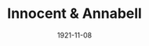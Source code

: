 ---
title: Innocent & Annabell
date: 1921-11-08
opening_date: 1921-11-08
closing_date:
layout: productions

playbill:
Theatre: Theatre Jacksonville
cast:
- Mr. Innocent: Mr. J. B. Lucy
- Mrs. Annabell Wells: Elizabeth Palmer Tyler
- Mrs. Innocent: Nancy C. Osborne
- Esther: Ethel Kelman
crew:
- Director: Tracy L'Engle
- Props: John A. Cunningham
- Stage Decoration:
  - Katherine Wilson
  - Mrs. Strawn Perry
---